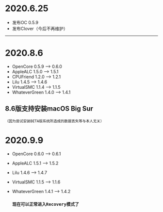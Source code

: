 # 2020.6.25
- 发布OC 0.5.9
- 发布Clover（今后不再维护）

---

# 2020.8.6

- OpenCore 0.5.9 --> 0.6.0
- AppleALC 1.5.0 --> 1.5.1
- CPUFriend 1.2.0 --> 1.2.1
- Lilu 1.4.5 --> 1.4.6
- VirtualSMC 1.1.4 --> 1.1.5
- WhateverGreen 1.4.0 --> 1.4.1

## 8.6版支持安装macOS Big Sur

`（因为尝试安装BETA版系统所造成的数据丢失等与本人无关）`

# 2020.9.9

- OpenCore 0.6.0 --> 0.6.1

- AppleALC 1.5.1 --> 1.5.2

- Lilu 1.4.6 --> 1.4.7

- VirtualSMC 1.1.5 --> 1.1.6

- WhateverGreen 1.4.1 --> 1.4.2

  ### `现在可以正常进入Recovery模式了`

